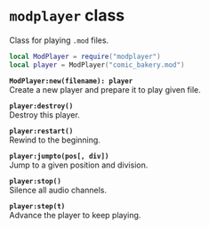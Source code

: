 `modplayer` class
=================
Class for playing `.mod` files.

```lua
local ModPlayer = require("modplayer")
local player = ModPlayer("comic_bakery.mod")
```

**`ModPlayer:new(filename): player`**  
Create a new player and prepare it to play given file.

**`player:destroy()`**  
Destroy this player.

**`player:restart()`**  
Rewind to the beginning.

**`player:jumpto(pos[, div])`**  
Jump to a given position and division.

**`player:stop()`**  
Silence all audio channels.

**`player:step(t)`**  
Advance the player to keep playing.
